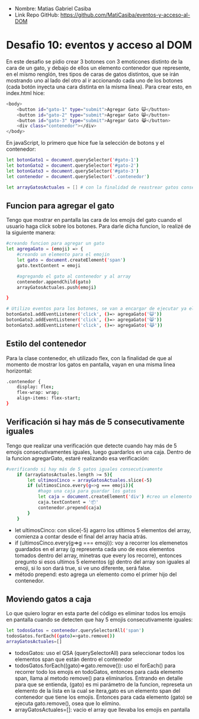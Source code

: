 * Nombre: Matias Gabriel Casiba
* Link Repo GitHub: https://github.com/MatiCasiba/eventos-y-acceso-al-DOM

# Desafio 10: eventos y acceso al DOM
En este desafio se pidio crear 3 botones con 3 emoticones distinto de la cara de un gato, y debajo de ellos un elemento contenedor que represente, en el mismo renglón, tres tipos de caras de gatos distintos, que se irán mostrando uno al lado del otro al ir accionando cada uno de los botones (cada botón inyecta una cara distinta en la misma línea). Para crear esto, en index.html hice:
```sh
<body>
    <button id="gato-1" type="submit">Agregar Gato 😺</button>
    <button id="gato-2" type="submit">Agregar Gato 😸</button>
    <button id="gato-3" type="submit">Agregar Gato 😹</button>
    <div class="contenedor"></div>
</body>
```
En javaScript, lo primero que hice fue la selección de botons y el contenedor:
```sh
let botonGato1 = document.querySelector('#gato-1')
let botonGato2 = document.querySelector('#gato-2')
let botonGato3 = document.querySelector('#gato-3')
let contenedor = document.querySelector('.contenedor')

let arrayGatosActuales = [] # con la finalidad de reastrear gatos consecutivos
```

## Funcion para agregar el gato
Tengo que mostrar en pantalla las cara de los emojis del gato cuando el usuario haga click sobre los botones. Para darle dicha funcion, lo realizé de la siguiente manera:
```sh
#creando funcion para agregar un gato
let agregaGato = (emoji) => {
    #creando un elemento para el emojin
    let gato = document.createElement('span')
    gato.textContent = emoji

    #agregando el gato al contenedor y al array
    contenedor.appendChild(gato)
    arrayGatosActuales.push(emoji)

}

# Utilizo eventos para los botones, se van a encargar de ejecutar ya el código hecho de let agregaGato
botonGato1.addEventListener('click', ()=> agregaGato('😺'))
botonGato2.addEventListener('click', ()=> agregaGato('😸'))
botonGato3.addEventListener('click', ()=> agregaGato('😹'))
```

## Estilo del contenedor
Para la clase contenedor, eh utilizado flex, con la finalidad de que al momento de mostrar los gatos en pantalla, vayan en una misma linea horizontal:
```sh
.contenedor {
    display: flex;
    flex-wrap: wrap;
    align-items: flex-start;
}
```

## Verificación si hay más de 5 consecutivamente iguales
Tengo que realizar una verificación que detecte cuando hay más de 5 emojis consecutivamentes iguales, luego guardarlos en una caja. Dentro de la funcion agregarGato, estaré realizando esa verificación:
```sh
#verificando si hay más de 5 gatos iguales consecutivamente
    if (arrayGatosActuales.length >= 5){
        let ultimosCinco = arrayGatosActuales.slice(-5)
        if (ultimosCinco.every(g=>g === emoji)){
            #hago una caja para guardar los gatos
            let caja = document.createElement('div') #creo un elemento div dinamico  que tendrá el emoji de una caja
            caja.textContent = '📦'
            contenedor.prepend(caja)
        }
    }
```
* let ultimosCinco: con slice(-5) agarro los utltimos 5 elementos del array, comienza a contar desde el final del array hacia atrás.
* if (ultimosCinco.every(g=>g === emoji)): voy a recorrer los elemenetos guardados en el array (g representa cada uno de esos elementos tomados dentro del array, minetras que every los recorre), entonces pregunto si esos ultimos 5 elementos (g) dentro del array son iguales al emoji, si lo son dará true, si ve uno diferente, será false.
* método prepend: esto agrega un elemento como el primer hijo del contenedor.

## Moviendo gatos a caja
Lo que quiero lograr en esta parte del código es eliminar todos los emojis en pantalla cuando se detecten que hay 5 emojis consecutivamente iguales:
```sh
let todosGatos = contenedor.querySelectorAll('span')
todosGatos.forEach((gato)=>gato.remove())
arrayGatosActuales=[]
```
* todosGatos: uso el QSA (querySelectorAll) para seleccionar todos los elementos span que están dentro el contenedor
* todosGatos.forEach((gato)=>gato.remove()): uso el forEach() para recorrer todo los emojis en todoGatos, entonces para cada elemento span, llama al metodo remove() para eliminarlos. Entrando en detalle para que se entienda, (gato) es mi parámetro de la funcion, represeta un elemento de la lista en la cual se itera,gato es un elemento span del contenedor que tiene los emojis. Entonces para cada elemento (gato) se ejecuta gato.remove(), osea que lo elimino. 
* arrayGatosActuales=[]: vacio el array que llevaba los emojis en pantalla